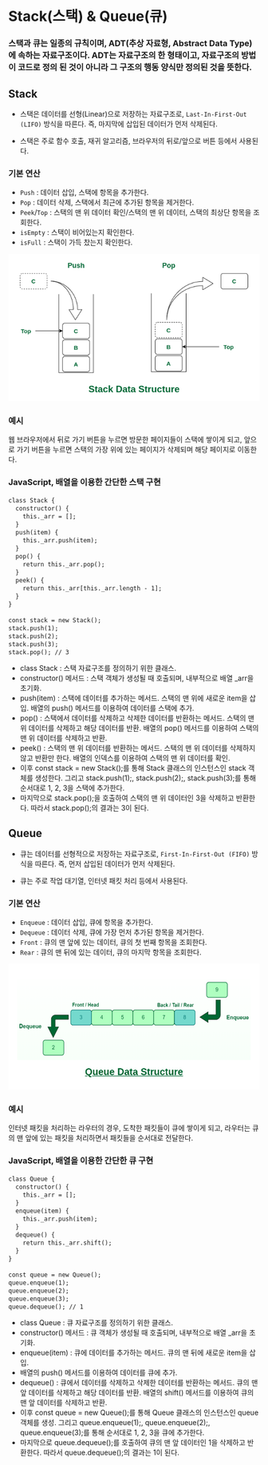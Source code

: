 # Stack(스택) & Queue(큐)

### 스택과 큐는 일종의 규칙이며, ADT(추상 자료형, Abstract Data Type)에 속하는 자료구조이다. ADT는 자료구조의 한 형태이고, 자료구조의 방법이 코드로 정의 된 것이 아니라 그 구조의 행동 양식만 정의된 것을 뜻한다.

## Stack

- 스택은 데이터를 선형(Linear)으로 저장하는 자료구조로, `Last-In-First-Out (LIFO)` 방식을 따른다. 즉, 마지막에 삽입된 데이터가 먼저 삭제된다.

- 스택은 주로 함수 호출, 재귀 알고리즘, 브라우저의 뒤로/앞으로 버튼 등에서 사용된다.

### 기본 연산

- `Push` : 데이터 삽입, 스택에 항목을 추가한다.
- `Pop` : 데이터 삭제, 스택에서 최근에 추가된 항목을 제거한다.
- `Peek`/`Top` : 스택의 맨 위 데이터 확인/스택의 맨 위 데이터, 스택의 최상단 항목을 조회한다.
- `isEmpty` : 스택이 비어있는지 확인한다.
- `isFull` : 스택이 가득 찼는지 확인한다.

![stack](./images/stack.png)

### 예시

웹 브라우저에서 뒤로 가기 버튼을 누르면 방문한 페이지들이 스택에 쌓이게 되고, 앞으로 가기 버튼을 누르면 스택의 가장 위에 있는 페이지가 삭제되며 해당 페이지로 이동한다.

### JavaScript, 배열을 이용한 간단한 스택 구현

```
class Stack {
  constructor() {
    this._arr = [];
  }
  push(item) {
    this._arr.push(item);
  }
  pop() {
    return this._arr.pop();
  }
  peek() {
    return this._arr[this._arr.length - 1];
  }
}

const stack = new Stack();
stack.push(1);
stack.push(2);
stack.push(3);
stack.pop(); // 3
```

- class Stack : 스택 자료구조를 정의하기 위한 클래스.
- constructor() 메서드 : 스택 객체가 생성될 때 호출되며, 내부적으로 배열 \_arr을 초기화.
- push(item) : 스택에 데이터를 추가하는 메서드. 스택의 맨 위에 새로운 item을 삽입. 배열의 push() 메서드를 이용하여 데이터를 스택에 추가.
- pop() : 스택에서 데이터를 삭제하고 삭제한 데이터를 반환하는 메서드. 스택의 맨 위 데이터를 삭제하고 해당 데이터를 반환. 배열의 pop() 메서드를 이용하여 스택의 맨 위 데이터를 삭제하고 반환.
- peek() : 스택의 맨 위 데이터를 반환하는 메서드. 스택의 맨 위 데이터를 삭제하지 않고 반환만 한다. 배열의 인덱스를 이용하여 스택의 맨 위 데이터를 확인.
- 이후 const stack = new Stack();를 통해 Stack 클래스의 인스턴스인 stack 객체를 생성한다. 그리고 stack.push(1);, stack.push(2);, stack.push(3);를 통해 순서대로 1, 2, 3을 스택에 추가한다.
- 마지막으로 stack.pop();을 호출하여 스택의 맨 위 데이터인 3을 삭제하고 반환한다. 따라서 stack.pop();의 결과는 3이 된다.

## Queue

- 큐는 데이터를 선형적으로 저장하는 자료구조로, `First-In-First-Out (FIFO)` 방식을 따른다. 즉, 먼저 삽입된 데이터가 먼저 삭제된다.

- 큐는 주로 작업 대기열, 인터넷 패킷 처리 등에서 사용된다.

### 기본 연산

- `Enqueue` : 데이터 삽입, 큐에 항목을 추가한다.
- `Dequeue` : 데이터 삭제, 큐에 가장 먼저 추가된 항목을 제거한다.
- `Front` : 큐의 맨 앞에 있는 데이터, 큐의 첫 번째 항목을 조회한다.
- `Rear` : 큐의 맨 뒤에 있는 데이터, 큐의 마지막 항목을 조회한다.

![queue](./images/queue.png)

### 예시

인터넷 패킷을 처리하는 라우터의 경우, 도착한 패킷들이 큐에 쌓이게 되고, 라우터는 큐의 맨 앞에 있는 패킷을 처리하면서 패킷들을 순서대로 전달한다.

### JavaScript, 배열을 이용한 간단한 큐 구현

```
class Queue {
  constructor() {
    this._arr = [];
  }
  enqueue(item) {
    this._arr.push(item);
  }
  dequeue() {
    return this._arr.shift();
  }
}

const queue = new Queue();
queue.enqueue(1);
queue.enqueue(2);
queue.enqueue(3);
queue.dequeue(); // 1
```

- class Queue : 큐 자료구조를 정의하기 위한 클래스.
- constructor() 메서드 : 큐 객체가 생성될 때 호출되며, 내부적으로 배열 \_arr을 초기화.
- enqueue(item) : 큐에 데이터를 추가하는 메서드. 큐의 맨 뒤에 새로운 item을 삽입.
- 배열의 push() 메서드를 이용하여 데이터를 큐에 추가.
- dequeue() : 큐에서 데이터를 삭제하고 삭제한 데이터를 반환하는 메서드. 큐의 맨 앞 데이터를 삭제하고 해당 데이터를 반환. 배열의 shift() 메서드를 이용하여 큐의 맨 앞 데이터를 삭제하고 반환.
- 이후 const queue = new Queue();를 통해 Queue 클래스의 인스턴스인 queue 객체를 생성. 그리고 queue.enqueue(1);, queue.enqueue(2);, queue.enqueue(3);를 통해 순서대로 1, 2, 3을 큐에 추가한다.
- 마지막으로 queue.dequeue();를 호출하여 큐의 맨 앞 데이터인 1을 삭제하고 반환한다. 따라서 queue.dequeue();의 결과는 1이 된다.
